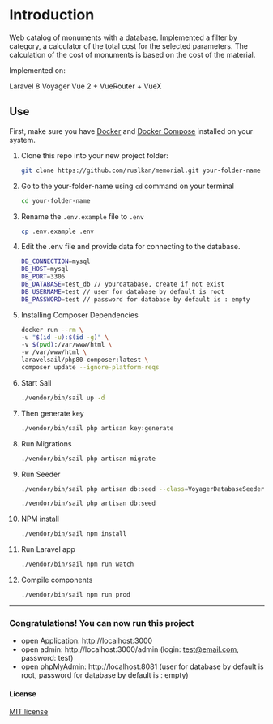 # Introduction

Web catalog of monuments with a database. Implemented a filter by category, a calculator of the total cost for the selected parameters. The calculation of the cost of monuments is based on the cost of the material.

Implemented on:

Laravel 8
Voyager
Vue 2 + VueRouter + VueX

## Use

First, make sure you have [Docker](https://docs.docker.com/) and [Docker Compose](https://docs.docker.com/compose/install/) installed on your system.

1. Clone this repo into your new project folder:

    ```sh
    git clone https://github.com/ruslkan/memorial.git your-folder-name
    ```

2. Go to the your-folder-name using `cd` command on your terminal

    ```sh
    cd your-folder-name
    ```

3. Rename the `.env.example` file to `.env`

    ```sh
    cp .env.example .env
    ```

4. Edit the .env file and provide data for connecting to the database.

    ```sh
    DB_CONNECTION=mysql
    DB_HOST=mysql
    DB_PORT=3306
    DB_DATABASE=test_db // yourdatabase, create if not exist
    DB_USERNAME=test // user for database by default is root
    DB_PASSWORD=test // password for database by default is : empty
    ```

5. Installing Composer Dependencies

    ```sh
    docker run --rm \
    -u "$(id -u):$(id -g)" \
    -v $(pwd):/var/www/html \
    -w /var/www/html \
    laravelsail/php80-composer:latest \
    composer update --ignore-platform-reqs
    ```

6. Start Sail

    ```sh
    ./vendor/bin/sail up -d
    ```

7. Then generate key

    ```sh
    ./vendor/bin/sail php artisan key:generate
    ```

8. Run Migrations

    ```sh
    ./vendor/bin/sail php artisan migrate
    ```

9. Run Seeder

    ```sh
    ./vendor/bin/sail php artisan db:seed --class=VoyagerDatabaseSeeder
    ```

    ```sh
    ./vendor/bin/sail php artisan db:seed
    ```

10. NPM install

    ```sh
    ./vendor/bin/sail npm install
    ```

11. Run Laravel app

    ```sh
    ./vendor/bin/sail npm run watch
    ```

12. Compile components

    ```sh
    ./vendor/bin/sail npm run prod
    ```

---

### Congratulations! You can now run this project

-   open Application: http://localhost:3000
-   open admin: http://localhost:3000/admin (login: test@email.com, password: test)
-   open phpMyAdmin: http://localhost:8081 (user for database by default is root, password for database by default is : empty)

#### License

[MIT license](https://opensource.org/licenses/MIT)
